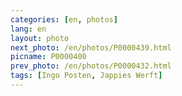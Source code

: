 ```yaml
---
categories: [en, photos]
lang: en
layout: photo
next_photo: /en/photos/P0000439.html
picname: P0000400
prev_photo: /en/photos/P0000432.html
tags: [Ingo Posten, Jappies Werft]
---
```

